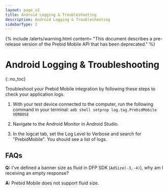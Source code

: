 ```yaml
---
layout: page_v2
title: Android Logging & Troubleshooting
description: Android Logging & Troubleshooting
sidebarType: 2
---
```


{% include /alerts/warning.html content= "This document describes a pre-release version of the Prebid Mobile API that has been deprecated." %}

# Android Logging & Troubleshooting
{:.no_toc}

Troubleshoot your Prebid Mobile integration by following these steps to check your application logs.

1. With your test device connected to the computer, run the following command in your terminal:
```adb shell setprop log.tag.PrebidMobile VERBOSE```

2. Navigate to the Android Monitor in Android Studio.

3. In the logcat tab, set the Log Level to Verbose and search for "PrebidMobile". You should see a list of logs.

## FAQs

**Q:** I've defined a banner size as fluid in DFP SDK (`AdSize(-3,-4)`), why am I receiving an empty response?

**A:** Prebid Mobile does not support fluid size.


